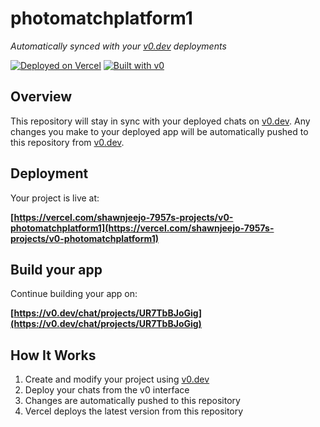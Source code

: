 # photomatchplatform1

*Automatically synced with your [v0.dev](https://v0.dev) deployments*

[![Deployed on Vercel](https://img.shields.io/badge/Deployed%20on-Vercel-black?style=for-the-badge&logo=vercel)](https://vercel.com/shawnjeejo-7957s-projects/v0-photomatchplatform1)
[![Built with v0](https://img.shields.io/badge/Built%20with-v0.dev-black?style=for-the-badge)](https://v0.dev/chat/projects/UR7TbBJoGig)

## Overview

This repository will stay in sync with your deployed chats on [v0.dev](https://v0.dev).
Any changes you make to your deployed app will be automatically pushed to this repository from [v0.dev](https://v0.dev).

## Deployment

Your project is live at:

**[https://vercel.com/shawnjeejo-7957s-projects/v0-photomatchplatform1](https://vercel.com/shawnjeejo-7957s-projects/v0-photomatchplatform1)**

## Build your app

Continue building your app on:

**[https://v0.dev/chat/projects/UR7TbBJoGig](https://v0.dev/chat/projects/UR7TbBJoGig)**

## How It Works

1. Create and modify your project using [v0.dev](https://v0.dev)
2. Deploy your chats from the v0 interface
3. Changes are automatically pushed to this repository
4. Vercel deploys the latest version from this repository